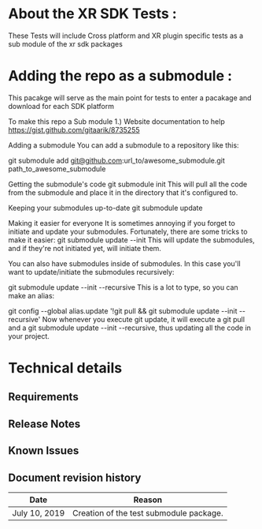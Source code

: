 # About the XR SDK Tests :

These Tests will include Cross platform and XR plugin specific tests as a sub module of the xr sdk packages 

# Adding the repo as a submodule :
This pacakge will serve as the main point for tests to enter a pacakage and download for each SDK platform

To make this repo a Sub module 
1.) Website documentation to help 
https://gist.github.com/gitaarik/8735255

Adding a submodule
You can add a submodule to a repository like this:

git submodule add git@github.com:url_to/awesome_submodule.git path_to_awesome_submodule

Getting the submodule's code
git submodule init
This will pull all the code from the submodule and place it in the directory that it's configured to.

Keeping your submodules up-to-date
git submodule update

Making it easier for everyone
It is sometimes annoying if you forget to initiate and update your submodules. Fortunately, there are some tricks to make it easier:
git submodule update --init
This will update the submodules, and if they're not initiated yet, will initiate them.

You can also have submodules inside of submodules. In this case you'll want to update/initiate the submodules recursively:

git submodule update --init --recursive
This is a lot to type, so you can make an alias:

git config --global alias.update '!git pull && git submodule update --init --recursive'
Now whenever you execute git update, it will execute a git pull and a git submodule update --init --recursive, thus updating all the code in your project.

# Technical details
## Requirements

## Release Notes

## Known Issues

## Document revision history
|Date|Reason|
|---|---|
|July 10, 2019|Creation of the test submodule package.|
